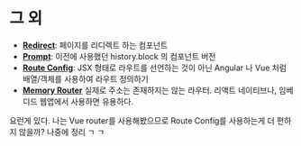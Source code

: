 # 그 외

- **[Redirect](https://reacttraining.com/react-router/web/example/auth-workflow)**: 페이지를 리디렉트 하는 컴포넌트
- **[Prompt](https://reacttraining.com/react-router/web/example/preventing-transitions)**: 이전에 사용했던 history.block 의 컴포넌트 버전
- **[Route Config](https://reacttraining.com/react-router/web/example/route-config)**: JSX 형태로 라우트를 선언하는 것이 아닌 Angular 나 Vue 처럼 배열/객체를 사용하여 라우트 정의하기
- **[Memory Router](https://reacttraining.com/react-router/web/api/MemoryRouter)** 실제로 주소는 존재하지는 않는 라우터. 리액트 네이티브나, 임베디드 웹앱에서 사용하면 유용하다.

요런게 있다. 나는 Vue router를 사용해봤으므로 Route Config를 사용하는게 더 편하지 않을까? 나중에 정리 ㄱ ㄱ
